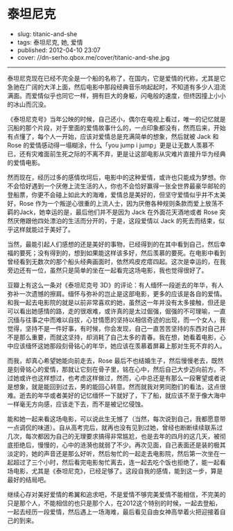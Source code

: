 # 泰坦尼克

- slug: titanic-and-she
- tags: 泰坦尼克, 她, 爱情
- published: 2012-04-10 23:07
- cover: //dn-serho.qbox.me/cover/titanic-and-she.jpg

--------------

泰坦尼克现在已经不完全是一个船的名称了，在国内，它是爱情的代称，尤其是它急驰在广阔的大洋上面，然后电影中那段经典音乐响起起时，不知道有多少人泪流满面。而爱情似乎也同它一样，拥有巨大的身躯，闪电般的速度，但终因撞上小小的冰山而沉没。

《泰坦尼克号》当年公映的时候，自己还小，偶尔在电视上看过，唯一的记忆就是沉船的那个片段，对于里面的爱情故事什么的，一点印象都没有，然而后来，开始有点懂了，每个人一开始，应该对爱情总是充满简单的想象，然后就被 Jack 和 Rose 的爱情感动得一塌糊涂，什么「you jump i jump」更是让无数人羡慕不已，还有灾难面前生死之际的不离不弃，更是让这部电影从灾难片直接升华为经典的爱情电影。

然而现在，经历过多的感情坎坷后，电影中的这种爱情，或许也只能成为梦想。你不会恰好遇到一个厌倦上流生活的人，你也不会恰好赢得一张全世界最豪华邮轮的登船票，你更不会碰上如此大的海难，爱情总是美好的，但坚守爱情似乎并不太美好，Rose 作为一个叛逆心很重的上流人士，因为厌倦各种规则条款而爱上放荡不羁的Jack，她幸运的是，最后他们并不是因为 Jack 在外面花天酒地或者 Rose 突然厌倦跟他四处漂泊的生活而分开的，于是，这段爱情以 Jack 的死去而结束，似乎这样就能过于美好了。

当然，最能引起人们感想的还是美好的事物，已经得到的在其中看到自己，然后幸福的要死；没有得到的，想到如果能这样该多好，然后羡慕的要死。在电影中看到曾经看到无数次的那个船头经典画面时，依然鸡皮疙瘩四起。这次是幸运的，在我旁边还有一位，虽然只是简单的坐在一起看完这场电影，我也觉得很好了。

豆瓣上有这么一条对《泰坦尼克号 3D》的评论：有人缅怀一段逝去的年华，有人弥补一次遗憾的擦肩。缅怀与弥补的岂止是这部电影，更多的应该是各自的爱情。和我一起去电影院的就是以前非常喜欢的她，虽然这一年并没有太多接触，但还是可以看出她感情的路，走的很艰难，或许真的是太过倔强，倔强的不可理喻，一直沉缅与往事之中而难以自拔，心甘情愿的坚持以相信奇迹的出现，而一个女人，我觉得，坚持不是一件好事，有时候，你会发现，自己一直苦苦坚持的东西对自己并不是那么重要，而就这坚持，却消耗了自己太多的青春。我在想，她看着电影，心中应该缅怀这她那段刻骨铭心的年华，她应该在羡慕着屏幕上那对生死不弃的人。

而我，却真心希望她能向前走去，Rose 最后不也结婚生子，然后慢慢老去，既然是刻骨铭心的爱情，那就让它刻在骨子里，铭在心中，然后自己大步迈向前方。不过她或许也这样想过，也考虑这样做过，然而，心中总还是有那么一段奢望或者说是想象，就是能回到过去，男的能回心转意。然而就我对男同胞们的看法，这点很难。逝去的年华或者美好的记忆缅怀一下就好了，下了船，就应该不至于像大海中一样毫无方向感，应该走下去，而不是被记忆侵蚀。

能和她一起来看这场电影，可以说此生无憾了（当然，每次说到自己，我都愿意带一点调侃的味道）。自从高考完后，就再也没有见到过她，曾经也断断续续联系过几次，每次都因为自己的无理要求搞得非常尴尬，也是去年的四月的这几天，被彻底拒绝后，慢慢的，心中的涟漪也就弱了不少。再次见面，自己表面还是装的极其淡定的，她的声音还是那么好听，然后匆忙的一起走去电影院，然后第一次坐在一起超过了三个小时，然后看完电影匆忙离去，连一起去吃个饭也拒绝了，能一起看场电影，尤其是《泰坦尼克》，已经足够了。这段自我的感情，能到这一步，算是最好的结局吧。

继续心存对美好爱情的希翼和追求吧，不是爱情不够完美爱情不能相信，不完美的只是那个人，不能相信的也只是那个人，在2012这个特别的时候，一起去登船，一起去经历一段爱情，然后遇上一场海难，最后看见自由女神高举着火把迎接着自己的到来。

